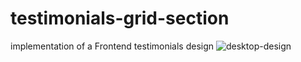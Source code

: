 # testimonials-grid-section
implementation of a  Frontend testimonials design
![desktop-design](https://github.com/SimDevFlow/testimonials-grid-section/assets/123867758/2b8f5893-0c52-4d3d-baba-2ff520b1836c)
